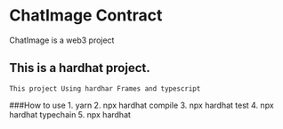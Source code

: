 # ChatImage Contract
ChatImage is a web3 project

## This is a hardhat project. 
    This project Using hardhar Frames and typescript

###How to use
    1. yarn
    2. npx hardhat compile
    3. npx hardhat test
    4. npx hardhat typechain
    5. npx hardhat   
